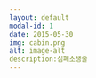 ```yaml
---
layout: default
modal-id: 1
date: 2015-05-30
img: cabin.png
alt: image-alt
description:심폐소생술
---
```



